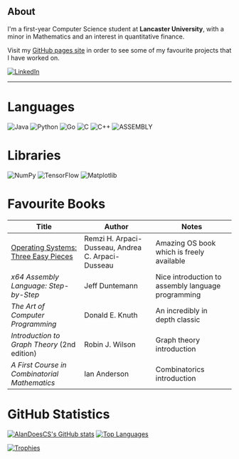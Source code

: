 ## About
I'm a first-year Computer Science student at **Lancaster University**, with a minor in Mathematics and an interest in quantitative finance.  

Visit my [GitHub pages site](https://alandoescs.github.io/) in order to see some of my favourite projects that I have worked on.

[![LinkedIn](https://img.shields.io/badge/linkedin-%230077B5.svg?style=for-the-badge&logo=linkedin&logoColor=white)](https://www.linkedin.com/in/alan-smith-45a38b314/)

---

# Languages

![Java](https://img.shields.io/badge/java-%23ED8B00.svg?style=for-the-badge&logo=openjdk&logoColor=white)
![Python](https://img.shields.io/badge/python-3670A0?style=for-the-badge&logo=python&logoColor=ffdd54)
![Go](https://img.shields.io/badge/go-%2300ADD8.svg?style=for-the-badge&logo=go&logoColor=white)
![C](https://img.shields.io/badge/c-%2300599C.svg?style=for-the-badge&logo=c&logoColor=white)
![C++](https://img.shields.io/badge/c++-%2300599C.svg?style=for-the-badge&logo=c%2B%2B&logoColor=white)
![ASSEMBLY](https://img.shields.io/badge/_-ASM-6E4C13.svg?style=for-the-badge)

# Libraries

![NumPy](https://img.shields.io/badge/numpy-%23013243.svg?style=for-the-badge&logo=numpy&logoColor=white)
![TensorFlow](https://img.shields.io/badge/TensorFlow-%23FF6F00.svg?style=for-the-badge&logo=TensorFlow&logoColor=white)
![Matplotlib](https://img.shields.io/badge/Matplotlib-%23ffffff.svg?style=for-the-badge&logo=Matplotlib&logoColor=black)

# Favourite Books

| Title                                                                 | Author               | Notes                                              |
|-----------------------------------------------------------------------|----------------------|----------------------------------------------------|
| [Operating Systems: Three Easy Pieces](http://pages.cs.wisc.edu/~remzi/OSTEP/) | Remzi H. Arpaci-Dusseau, Andrea C. Arpaci-Dusseau | Amazing OS book which is freely available |
| *x64 Assembly Language: Step-by-Step*                                 | Jeff Duntemann       | Nice introduction to assembly language programming |
| *The Art of Computer Programming*                                     | Donald E. Knuth      | An incredibly in depth classic                     |
| *Introduction to Graph Theory* (2nd edition)                          | Robin J. Wilson      | Graph theory introduction                          |
| *A First Course in Combinatorial Mathematics*                         | Ian Anderson         | Combinatorics introduction                         |

# GitHub Statistics

[![AlanDoesCS's GitHub stats](https://github-readme-stats.vercel.app/api?username=AlanDoesCS&theme=radical)](https://github.com/AlanDoesCS)
[![Top Languages](https://github-readme-stats.vercel.app/api/top-langs/?username=AlanDoesCS&theme=radical)](https://github.com/AlanDoesCS)

[![Trophies](https://github-profile-trophy.vercel.app/?username=AlanDoesCS)](https://github.com/AlanDoesCS)
